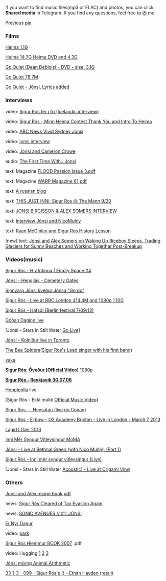 If you want to find music files(mp3 or FLAC) and photos, you can click **Shared media** in Telegram. If you find any questions, feel free to @ me.

Previous [pin](https://t.me/hopelander/88)

### Films

[Heima 1.1G](https://t.me/hopelander/460)

[Heima 14.7G Heima DVD and 4.3G](https://t.me/hopelander/463)

[Go Quiet (Dean Deblois) - DVD - size: 3.1G ](https://t.me/hopelander/281)

[Go Quiet 78.7M](https://t.me/hopelander/48)

[Go Quiet - Jónsi, Lyrics added](https://t.me/hopelander/174)

### Interviews

video: [Sig­ur Rós fer í frí (Icelandic interview)](https://t.me/hopelander/131)

video: [Sigur Rós - Minn Heima Contest Thank You and Intro To Heima](https://t.me/hopelander/49)

video: [ABC News Vivid Sydney Jónsi](https://t.me/hopelander/134)

video: [jonsi interview](https://t.me/hopelander/198)

video: [Jonsi and Cameron Crowe](https://t.me/hopelander/329)

audio: [The First Time With...Jonsi](https://t.me/hopelander/132) 

text: Magazine [FLOOD Passion Issue 3.pdf](https://t.me/hopelander/119)

text: Magazine [WARP Magazine 61.pdf](https://t.me/hopelander/121)

text: [A russian blog](https://t.me/hopelander/138)

text: [THIS JUST INNI: Sigur Ros @ The Mann 9/20](https://t.me/hopelander/67)

text: [JONSI BIRGISSON & ALEX SOMERS INTERVIEW](https://t.me/hopelander/437)

text: [Interview Jónsi and NicoMuhly](https://t.me/hopelander/479)

text: [Ryan McGinley and Sigur Ros History Lesson](https://t.me/hopelander/147)

[new] text: [Jónsi and Alex Somers on Waking Up Riceboy Sleeps, Trading Glaciers for Sunny Beaches and Working Together Post-Breakup](https://telegra.ph/Jónsi-and-Alex-Somers-on-Waking-Up-Riceboy-Sleeps-Trading-Glaciers-for-Sunny-Beaches-and-Working-Together-Post-Breakup-04-24-2)

### Videos(music)

[Sigur Rós - Hrafntinna | Empty Space #4](https://t.me/hopelander/2)

[Jónsi - Hengilás - Cemetery Gates](https://t.me/hopelander/50)

[Sjónvarp Jónsi kveður Jónsa "Go do"](https://t.me/hopelander/129)

[Sigur Rós - Live at BBC London 414.4M and 1080p 1.10G](https://t.me/hopelander/173)

[Sigur Rós - Hafsól (Berlin festival 7/09/12)](https://t.me/hopelander/175)

[Góðan Daginn live](https://t.me/hopelander/178)

[Jónsi - Stars in Still Water [Go Live\]](https://t.me/hopelander/192)

[Jónsi - Kolniður live in Toronto](https://t.me/hopelander/316)

[The Bee Spiders(Sigur Ros's Lead singer with his first band) ](https://t.me/hopelander/383)

[vaka](https://t.me/hopelander/387)

[**Sigur Rós: Óveður [Official Video]** 1080p](https://t.me/hopelander/400)

[**Sigur Rós - Reykjavik 30.07.06**](https://t.me/hopelander/423)

[Hoppípolla](https://t.me/hopelander/425) live

[Sigur Rós - Ekki múkk [Official Music Video\]](https://t.me/hopelander/445)

[Sigur Ros--- Heysatan (live on Conan)](https://t.me/hopelander/448)

[Sigur Rós - E-bow - O2 Academy Brixton - Live in London - March 7 2013 ](https://t.me/hopelander/450)

[Lagid Í Gær 2013](https://t.me/hopelander/454)

[Inní Mér Syngur Vitleysingur MoMA](https://t.me/hopelander/469)

[Jónsi - Live at Bethnal Green (with Nico Muhly) (Part 1)](https://t.me/hopelander/480)

[Sigur Rós - Inní mér syngur vitleysingur (Live)](https://t.me/hopelander/481)

[Jónsi - Stars in Still Water [Acoustic\] - Live at Origami Vinyl](https://t.me/hopelander/485)



### Others

[Jonsi and Alex recipe book pdf](https://t.me/hopelander/122)

news: [Sigur Rós Cleared of Tax Evasion Again](https://t.me/hopelander/185)

news: [SONIC AVENUES // #1: JÓNSI](https://t.me/hopelander/330)

[Er Nýr Dagur](https://t.me/hopelander/484)

video: [park](https://t.me/hopelander/191)

[Sigur Rós Hlemmur BOOK 2007](https://t.me/hopelander/306) .pdf

video: Hugging [1](https://t.me/hopelander/318) [2](https://t.me/hopelander/319) [3](https://t.me/hopelander/320)

[Jónsi mixing Animal Arithmetic](https://t.me/hopelander/327)

[33 1-3 - 099 - Sigur Ros's () - Ethan Hayden (retail)](https://t.me/hopelander/328)